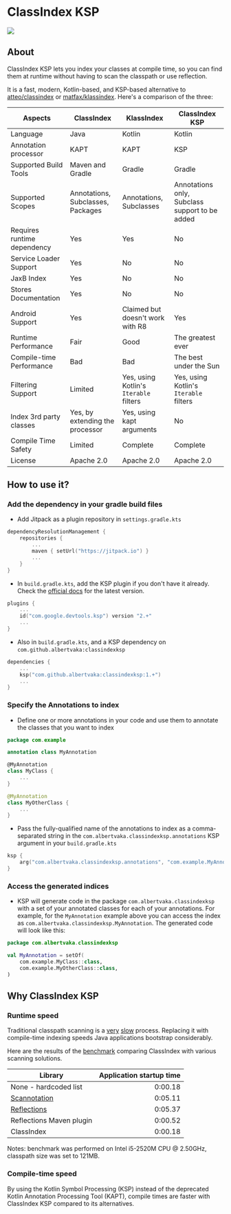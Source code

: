 # ClassIndex KSP

<img src="https://img.shields.io/static/v1.svg?label=no%20tests&message=always%20green&color=green" />

## About

ClassIndex KSP lets you index your classes at compile time, so you can find them at runtime without having to scan the classpath or use reflection.

It is a fast, modern, Kotlin-based, and KSP-based alternative to [atteo/classindex](https://github.com/atteo/classindex) or [matfax/klassindex](https://github.com/matfax/klassindex). Here's a comparison of the three:

| Aspects                     | ClassIndex                        | KlassIndex                             | ClassIndex KSP                                 |
|-----------------------------|-----------------------------------|----------------------------------------|------------------------------------------------|
| Language                    | Java                              | Kotlin                                 | Kotlin                                         |
| Annotation processor        | KAPT                              | KAPT                                   | KSP                                            |
| Supported Build Tools       | Maven and Gradle                  | Gradle                                 | Gradle                                         |
| Supported Scopes            | Annotations, Subclasses, Packages | Annotations, Subclasses                | Annotations only, Subclass support to be added |
| Requires runtime dependency | Yes                               | Yes                                    | No                                             |
| Service Loader Support      | Yes                               | No                                     | No                                             |
| JaxB Index                  | Yes                               | No                                     | No                                             |
| Stores Documentation        | Yes                               | No                                     | No                                             |
| Android Support             | Yes                               | Claimed but doesn't work with R8       | Yes                                            |
| Runtime Performance         | Fair                              | Good                                   | The greatest ever                              |
| Compile-time Performance    | Bad                               | Bad                                    | The best under the Sun                         |
| Filtering Support           | Limited                           | Yes, using Kotlin's `Iterable` filters | Yes, using Kotlin's `Iterable` filters         |
| Index 3rd party classes     | Yes, by extending the processor   | Yes, using kapt arguments              | No                                             |
| Compile Time Safety         | Limited                           | Complete                               | Complete                                       |
| License                     | Apache 2.0                        | Apache 2.0                             | Apache 2.0                                     |

## How to use it?

### Add the dependency in your gradle build files

- Add Jitpack as a plugin repository in `settings.gradle.kts`

```kotlin
dependencyResolutionManagement {
    repositories {
        ...
        maven { setUrl("https://jitpack.io") }
        ...
    }
}
```

- In `build.gradle.kts`, add the KSP plugin if you don't have it already. Check the [official docs](https://kotlinlang.org/docs/ksp-quickstart.html) for the latest version.

```kotlin
plugins {
    ...
    id("com.google.devtools.ksp") version "2.+"
    ...
}
```

- Also in `build.gradle.kts`, and a KSP dependency on `com.github.albertvaka:classindexksp`

```kotlin
dependencies {
    ...
    ksp("com.github.albertvaka:classindexksp:1.+")
    ...
}
```

### Specify the Annotations to index

- Define one or more annotations in your code and use them to annotate the classes that you want to index

```kotlin
package com.example

annotation class MyAnnotation

@MyAnnotation
class MyClass {
    ...
}

@MyAnnotation
class MyOtherClass {
    ...
}
```

- Pass the fully-qualified name of the annotations to index as a comma-separated string in the `com.albertvaka.classindexksp.annotations` KSP argument in your `build.gradle.kts`

```kotlin
ksp {
    arg("com.albertvaka.classindexksp.annotations", "com.example.MyAnnotation")
}
```

### Access the generated indices

- KSP will generate code in the package `com.albertvaka.classindexksp` with a set of your annotated classes for each of your annotations. For example, for the `MyAnnotation` example above you can access the index as `com.albertvaka.classindexksp.MyAnnotation`. The generated code will look like this:

```kotlin
package com.albertvaka.classindexksp

val MyAnnotation = setOf(
    com.example.MyClass::class,
    com.example.MyOtherClass::class,
)
```

## Why ClassIndex KSP

### Runtime speed

Traditional classpath scanning is a [very](https://www.leveluplunch.com/blog/2015/08/11/reducing-startup-times-spring-applications-context/)
[slow](https://wiki.apache.org/tomcat/HowTo/FasterStartUp) process.
Replacing it with compile-time indexing speeds Java applications bootstrap considerably.

Here are the results of the [benchmark](https://github.com/atteo/classindex-benchmark) comparing ClassIndex with various scanning solutions.

| Library                                               | Application startup time |
|-------------------------------------------------------|-------------------------:|
| None - hardcoded list                                 |                  0:00.18 |
| [Scannotation](http://scannotation.sourceforge.net/)  |                  0:05.11 |
| [Reflections](https://github.com/ronmamo/reflections) |                  0:05.37 |
| Reflections Maven plugin                              |                  0:00.52 |
| ClassIndex                                            |                  0:00.18 |

Notes: benchmark was performed on Intel i5-2520M CPU @ 2.50GHz, classpath size was set to 121MB.

### Compile-time speed

By using the Kotlin Symbol Processing (KSP) instead of the deprecated Kotlin Annotation Processing Tool (KAPT), compile times are faster with ClassIndex KSP compared to its alternatives.
